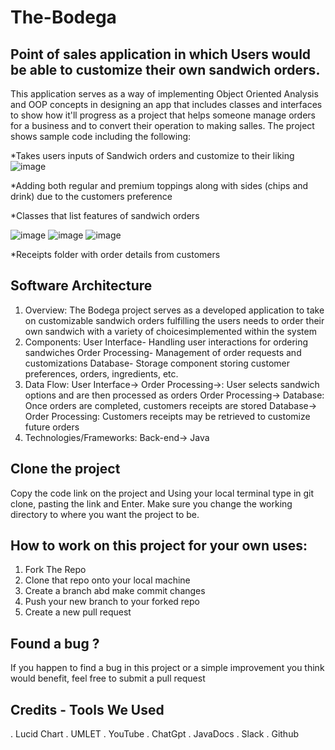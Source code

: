 # The-Bodega
## Point of sales application in which Users would be able to customize their own sandwich orders.

This application serves as a way of implementing Object Oriented Analysis and OOP concepts in designing an app that includes classes and interfaces to show how it'll progress as a project that helps someone manage orders for a business and to convert their operation to making salles. The project shows sample code including the following:

*Takes users inputs of Sandwich orders and customize to their liking ![image](https://github.com/Chrisescano/The-Bodega/assets/147072859/e5cb4741-99d4-424a-ad15-ec7e5634655c)


*Adding both regular and premium toppings along with sides (chips and drink) due to the customers preference


*Classes that list features of sandwich orders 


![image](https://github.com/Chrisescano/The-Bodega/assets/147072859/87d8e91b-4f1d-44eb-960f-8332955875d9)
![image](https://github.com/Chrisescano/The-Bodega/assets/147072859/b1398bfc-5ed5-4544-acfa-4f7682830b77) ![image](https://github.com/Chrisescano/The-Bodega/assets/147072859/51efa3e6-47c5-496f-be80-f89e5394a809)



*Receipts folder with order details from customers

## Software Architecture
1. Overview: The Bodega project serves as a developed application to take on customizable sandwich orders fulfilling the users needs to order their own sandwich with a variety of choicesimplemented within the system
2. Components:
User Interface- Handling user interactions for ordering sandwiches
Order Processing- Management of order requests and customizations
Database- Storage component storing customer preferences, orders, ingredients, etc.
3. Data Flow: User Interface-> Order Processing->: User selects sandwich options and are then processed as orders
   Order Processing-> Database: Once orders are completed, customers receipts are stored
   Database-> Order Processing: Customers receipts may be retrieved to customize future orders
4. Technologies/Frameworks: Back-end-> Java
## Clone the project
Copy the code link on the project and Using your local terminal type in git clone, pasting the link and Enter. Make sure you change the working directory to where you want the project to be. 

## How to work on this project for your own uses:
1. Fork The Repo
2. Clone that repo onto your local machine
3. Create a branch abd make commit changes
4. Push your new branch to your forked repo
5. Create a new pull request

## Found a bug ?
If you happen to find a bug in this project  or a simple improvement you think would benefit, feel free to submit a pull request

## Credits - Tools We Used
. Lucid Chart
. UMLET
. YouTube
. ChatGpt
. JavaDocs
. Slack
. Github
